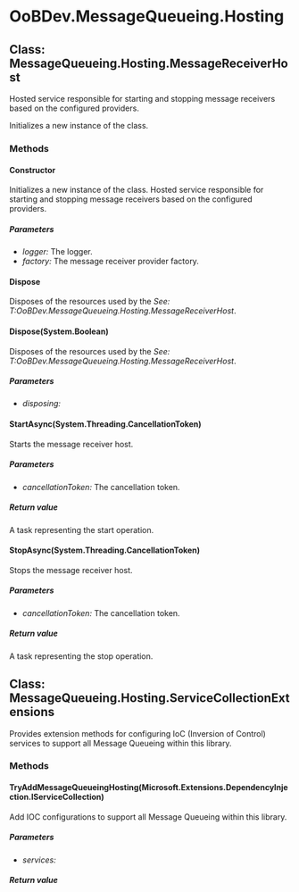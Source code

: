 # OoBDev.MessageQueueing.Hosting


## Class: MessageQueueing.Hosting.MessageReceiverHost
Hosted service responsible for starting and stopping message receivers based on the configured providers. 

Initializes a new instance of the class.
### Methods


#### Constructor
Initializes a new instance of the class.
Hosted service responsible for starting and stopping message receivers based on the configured providers. 


##### Parameters
* *logger:* The logger.
* *factory:* The message receiver provider factory.




#### Dispose
Disposes of the resources used by the 
 *See: T:OoBDev.MessageQueueing.Hosting.MessageReceiverHost*. 


#### Dispose(System.Boolean)
Disposes of the resources used by the 
 *See: T:OoBDev.MessageQueueing.Hosting.MessageReceiverHost*. 


##### Parameters
* *disposing:* 




#### StartAsync(System.Threading.CancellationToken)
Starts the message receiver host. 


##### Parameters
* *cancellationToken:* The cancellation token.




##### Return value
A task representing the start operation.



#### StopAsync(System.Threading.CancellationToken)
Stops the message receiver host. 


##### Parameters
* *cancellationToken:* The cancellation token.




##### Return value
A task representing the stop operation.



## Class: MessageQueueing.Hosting.ServiceCollectionExtensions
Provides extension methods for configuring IoC (Inversion of Control) services to support all Message Queueing within this library. 

### Methods


#### TryAddMessageQueueingHosting(Microsoft.Extensions.DependencyInjection.IServiceCollection)
Add IOC configurations to support all Message Queueing within this library. 


##### Parameters
* *services:* 




##### Return value


